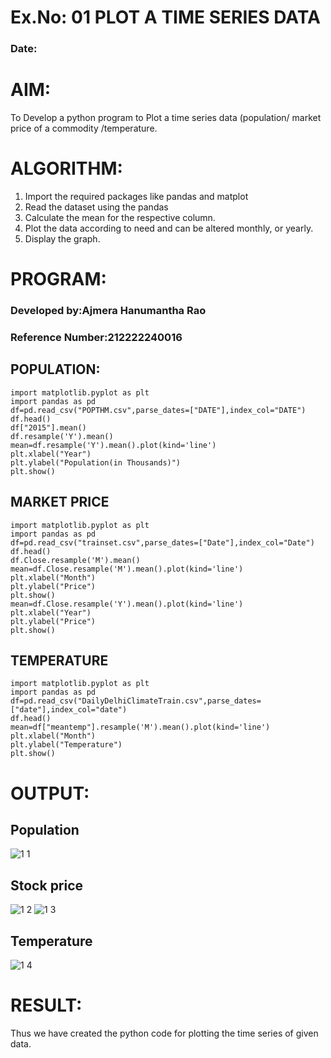 # Ex.No: 01 PLOT A TIME SERIES DATA
###  Date: 

# AIM:
To Develop a python program to Plot a time series data (population/ market price of a commodity
/temperature.
# ALGORITHM:
1. Import the required packages like pandas and matplot
2. Read the dataset using the pandas
3. Calculate the mean for the respective column.
4. Plot the data according to need and can be altered monthly, or yearly.
5. Display the graph.
# PROGRAM:
### Developed by:Ajmera Hanumantha Rao
### Reference Number:212222240016
## POPULATION:
```
import matplotlib.pyplot as plt
import pandas as pd
df=pd.read_csv("POPTHM.csv",parse_dates=["DATE"],index_col="DATE")
df.head()
df["2015"].mean()
df.resample('Y').mean()
mean=df.resample('Y').mean().plot(kind='line')
plt.xlabel("Year")
plt.ylabel("Population(in Thousands)")
plt.show()
```
## MARKET PRICE
```
import matplotlib.pyplot as plt
import pandas as pd
df=pd.read_csv("trainset.csv",parse_dates=["Date"],index_col="Date")
df.head()
df.Close.resample('M').mean()
mean=df.Close.resample('M').mean().plot(kind='line')
plt.xlabel("Month")
plt.ylabel("Price")
plt.show()
mean=df.Close.resample('Y').mean().plot(kind='line')
plt.xlabel("Year")
plt.ylabel("Price")
plt.show()
```
## TEMPERATURE
```
import matplotlib.pyplot as plt
import pandas as pd
df=pd.read_csv("DailyDelhiClimateTrain.csv",parse_dates=["date"],index_col="date")
df.head()
mean=df["meantemp"].resample('M').mean().plot(kind='line')
plt.xlabel("Month")
plt.ylabel("Temperature")
plt.show()
```








# OUTPUT:
## Population

![1 1](https://github.com/Hanumanth26/TSA_EXP1/assets/121033192/a091f768-9238-47d6-a693-a6a9881b49f9)

## Stock price
![1 2](https://github.com/Hanumanth26/TSA_EXP1/assets/121033192/4a775f9c-086a-450f-9179-62dc72727997)
![1 3](https://github.com/Hanumanth26/TSA_EXP1/assets/121033192/914a84fb-1eb0-4732-bb2f-a197e0ddf3a4)


## Temperature
![1 4](https://github.com/Hanumanth26/TSA_EXP1/assets/121033192/aa627a4a-afa2-44d0-90e5-14b3acf01d13)


# RESULT:
Thus we have created the python code for plotting the time series of given data.
